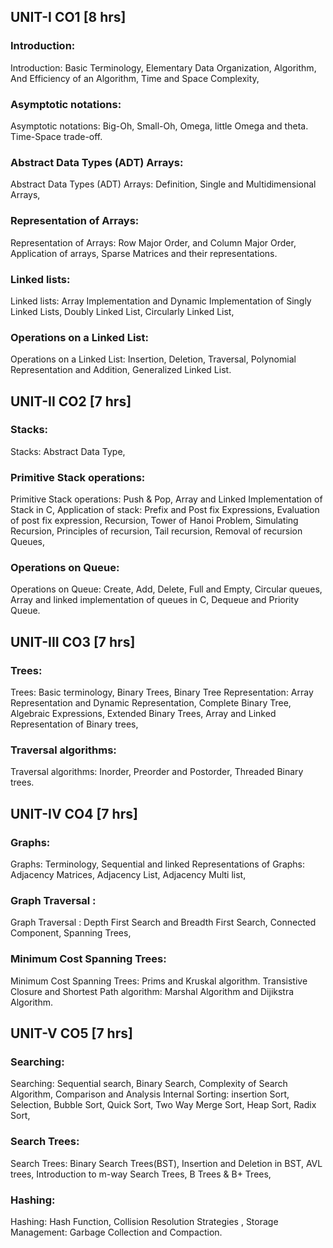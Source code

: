 ## UNIT-I CO1 [8 hrs]

### Introduction:

Introduction: Basic Terminology,
Elementary Data Organization,
Algorithm, And Efficiency of an Algorithm,
Time and Space Complexity,

### Asymptotic notations:

Asymptotic notations: Big-Oh, Small-Oh, Omega, little Omega and theta.
Time-Space trade-off.

### Abstract Data Types (ADT) Arrays:

Abstract Data Types (ADT) Arrays: Definition,
Single and Multidimensional Arrays,

### Representation of Arrays:

Representation of Arrays: Row Major Order, and Column Major Order,
Application of arrays,
Sparse Matrices and their representations.

### Linked lists:

Linked lists: Array Implementation and Dynamic Implementation of Singly Linked Lists,
Doubly Linked List,
Circularly Linked List,

### Operations on a Linked List:

Operations on a Linked List: Insertion, Deletion, Traversal, Polynomial Representation and Addition,
Generalized Linked List.

## UNIT-II CO2 [7 hrs]

### Stacks:

Stacks: Abstract Data Type,

### Primitive Stack operations:

Primitive Stack operations: Push & Pop,
Array and Linked Implementation of Stack in C,
Application of stack: Prefix and Post fix Expressions,
Evaluation of post fix expression,
Recursion,
Tower of Hanoi Problem,
Simulating Recursion,
Principles of recursion,
Tail recursion,
Removal of recursion Queues,

### Operations on Queue:

Operations on Queue: Create, Add, Delete, Full and Empty, Circular queues,
Array and linked implementation of queues in C,
Dequeue and Priority Queue.

## UNIT-III CO3 [7 hrs]

### Trees:

Trees: Basic terminology,
Binary Trees,
Binary Tree Representation: Array Representation and Dynamic Representation,
Complete Binary Tree,
Algebraic Expressions,
Extended Binary Trees,
Array and Linked Representation of Binary trees,

### Traversal algorithms:

Traversal algorithms: Inorder, Preorder and Postorder, Threaded Binary trees.

## UNIT-IV CO4 [7 hrs]

### Graphs:

Graphs: Terminology,
Sequential and linked Representations of Graphs: Adjacency Matrices, Adjacency List, Adjacency Multi list,

### Graph Traversal :

Graph Traversal : Depth First Search and Breadth First Search,
Connected Component,
Spanning Trees,

### Minimum Cost Spanning Trees:

Minimum Cost Spanning Trees: Prims and Kruskal algorithm.
Transistive Closure and Shortest Path algorithm: Marshal Algorithm and Dijikstra Algorithm.

## UNIT-V CO5 [7 hrs]

### Searching:

Searching: Sequential search,
Binary Search,
Complexity of Search Algorithm,
Comparison and Analysis Internal Sorting: insertion Sort, Selection, Bubble Sort, Quick Sort,
Two Way Merge Sort, Heap Sort, Radix Sort,

### Search Trees:

Search Trees: Binary Search Trees(BST),
Insertion and Deletion in BST,
AVL trees,
Introduction to m-way Search Trees,
B Trees & B+ Trees,

### Hashing:

Hashing: Hash Function, Collision Resolution Strategies ,
Storage Management: Garbage Collection and Compaction.
